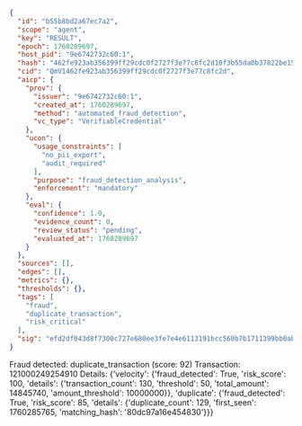 ```json
{
  "id": "b55b8bd2a67ec7a2",
  "scope": "agent",
  "key": "RESULT",
  "epoch": 1760289697,
  "host_pid": "9e6742732c60:1",
  "hash": "462fe923ab356399ff29cdc0f2727f3e77c8fc2d10f3b55da0b37822be158d99",
  "cid": "QmV1462fe923ab356399ff29cdc0f2727f3e77c8fc2d",
  "aicp": {
    "prov": {
      "issuer": "9e6742732c60:1",
      "created_at": 1760289697,
      "method": "automated_fraud_detection",
      "vc_type": "VerifiableCredential"
    },
    "ucon": {
      "usage_constraints": [
        "no_pii_export",
        "audit_required"
      ],
      "purpose": "fraud_detection_analysis",
      "enforcement": "mandatory"
    },
    "eval": {
      "confidence": 1.0,
      "evidence_count": 0,
      "review_status": "pending",
      "evaluated_at": 1760289697
    }
  },
  "sources": [],
  "edges": [],
  "metrics": {},
  "thresholds": {},
  "tags": [
    "fraud",
    "duplicate_transaction",
    "risk_critical"
  ],
  "sig": "efd2df043d8f7300c727e680ee3fe7e4e6113191bcc560b7b1711399bb0ab513"
}
```

Fraud detected: duplicate_transaction (score: 92)
Transaction: 121000249254910
Details: {'velocity': {'fraud_detected': True, 'risk_score': 100, 'details': {'transaction_count': 130, 'threshold': 50, 'total_amount': 14845740, 'amount_threshold': 10000000}}, 'duplicate': {'fraud_detected': True, 'risk_score': 85, 'details': {'duplicate_count': 129, 'first_seen': 1760285765, 'matching_hash': '80dc97a16e454830'}}}